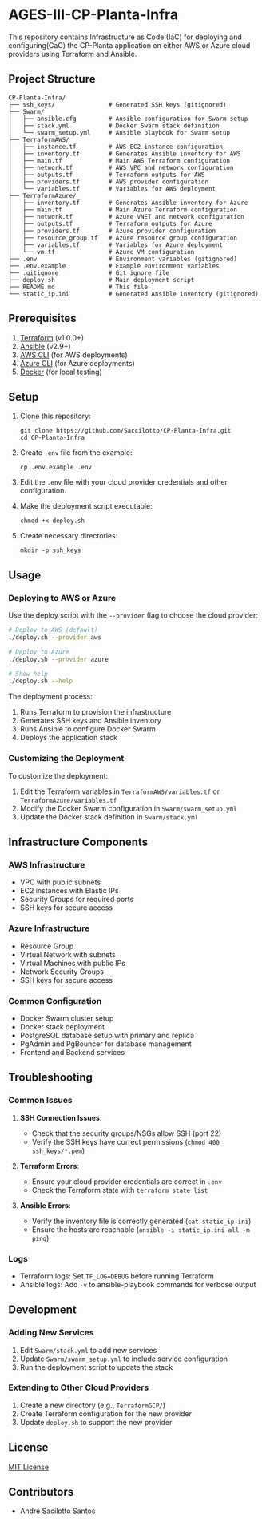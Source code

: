 # AGES-III-CP-Planta-Infra

This repository contains Infrastructure as Code (IaC) for deploying and configuring(CaC) the CP-Planta application on either AWS or Azure cloud providers using Terraform and Ansible.

## Project Structure

```plaintext
CP-Planta-Infra/
├── ssh_keys/               # Generated SSH keys (gitignored)
├── Swarm/
│   ├── ansible.cfg         # Ansible configuration for Swarm setup
│   ├── stack.yml           # Docker Swarm stack definition
│   └── swarm_setup.yml     # Ansible playbook for Swarm setup
├── TerraformAWS/
│   ├── instance.tf         # AWS EC2 instance configuration
│   ├── inventory.tf        # Generates Ansible inventory for AWS
│   ├── main.tf             # Main AWS Terraform configuration
│   ├── network.tf          # AWS VPC and network configuration
│   ├── outputs.tf          # Terraform outputs for AWS
│   ├── providers.tf        # AWS provider configuration
│   └── variables.tf        # Variables for AWS deployment
├── TerraformAzure/
│   ├── inventory.tf        # Generates Ansible inventory for Azure
│   ├── main.tf             # Main Azure Terraform configuration
│   ├── network.tf          # Azure VNET and network configuration
│   ├── outputs.tf          # Terraform outputs for Azure
│   ├── providers.tf        # Azure provider configuration
│   ├── resource_group.tf   # Azure resource group configuration
│   ├── variables.tf        # Variables for Azure deployment
│   └── vm.tf               # Azure VM configuration
├── .env                    # Environment variables (gitignored)
├── .env.example            # Example environment variables
├── .gitignore              # Git ignore file
├── deploy.sh               # Main deployment script
├── README.md               # This file
└── static_ip.ini           # Generated Ansible inventory (gitignored)
```

## Prerequisites

1. [Terraform](https://www.terraform.io/downloads.html) (v1.0.0+)
2. [Ansible](https://docs.ansible.com/ansible/latest/installation_guide/intro_installation.html) (v2.9+)
3. [AWS CLI](https://aws.amazon.com/cli/) (for AWS deployments)
4. [Azure CLI](https://docs.microsoft.com/en-us/cli/azure/install-azure-cli) (for Azure deployments)
5. [Docker](https://docs.docker.com/engine/install/) (for local testing)

## Setup

1. Clone this repository:

   ```plaintext
   git clone https://github.com/Saccilotto/CP-Planta-Infra.git
   cd CP-Planta-Infra
   ```

2. Create `.env` file from the example:

   ```plaintext
   cp .env.example .env
   ```

3. Edit the `.env` file with your cloud provider credentials and other configuration.

4. Make the deployment script executable:

   ```plaintext
   chmod +x deploy.sh
   ```

5. Create necessary directories:

   ```plaintext
   mkdir -p ssh_keys
   ```

## Usage

### Deploying to AWS or Azure

Use the deploy script with the `--provider` flag to choose the cloud provider:

```bash
# Deploy to AWS (default)
./deploy.sh --provider aws

# Deploy to Azure
./deploy.sh --provider azure

# Show help
./deploy.sh --help
```

The deployment process:

1. Runs Terraform to provision the infrastructure
2. Generates SSH keys and Ansible inventory
3. Runs Ansible to configure Docker Swarm
4. Deploys the application stack

### Customizing the Deployment

To customize the deployment:

1. Edit the Terraform variables in `TerraformAWS/variables.tf` or `TerraformAzure/variables.tf`
2. Modify the Docker Swarm configuration in `Swarm/swarm_setup.yml`
3. Update the Docker stack definition in `Swarm/stack.yml`

## Infrastructure Components

### AWS Infrastructure

- VPC with public subnets
- EC2 instances with Elastic IPs
- Security Groups for required ports
- SSH keys for secure access

### Azure Infrastructure

- Resource Group
- Virtual Network with subnets
- Virtual Machines with public IPs
- Network Security Groups
- SSH keys for secure access

### Common Configuration

- Docker Swarm cluster setup
- Docker stack deployment
- PostgreSQL database setup with primary and replica
- PgAdmin and PgBouncer for database management
- Frontend and Backend services

## Troubleshooting

### Common Issues

1. **SSH Connection Issues**:
   - Check that the security groups/NSGs allow SSH (port 22)
   - Verify the SSH keys have correct permissions (`chmod 400 ssh_keys/*.pem`)

2. **Terraform Errors**:
   - Ensure your cloud provider credentials are correct in `.env`
   - Check the Terraform state with `terraform state list`

3. **Ansible Errors**:
   - Verify the inventory file is correctly generated (`cat static_ip.ini`)
   - Ensure the hosts are reachable (`ansible -i static_ip.ini all -m ping`)

### Logs

- Terraform logs: Set `TF_LOG=DEBUG` before running Terraform
- Ansible logs: Add `-v` to ansible-playbook commands for verbose output

## Development

### Adding New Services

1. Edit `Swarm/stack.yml` to add new services
2. Update `Swarm/swarm_setup.yml` to include service configuration
3. Run the deployment script to update the stack

### Extending to Other Cloud Providers

1. Create a new directory (e.g., `TerraformGCP/`)
2. Create Terraform configuration for the new provider
3. Update `deploy.sh` to support the new provider

## License

[MIT License](LICENSE)

## Contributors

- André Sacilotto Santos
